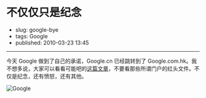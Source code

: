 # 不仅仅只是纪念

- slug: google-bye
- tags: Google
- published: 2010-03-23 13:45

-------------------------

今天 Google 做到了自己的承诺，Google.cn 已经跳转到了 Google.com.hk。我不想多说，大家可以看看可能吧的[这篇文章][1]，不要看那些所谓门户的红头文件。不仅是纪念，还有愤怒，还有其他。

![Google](//dn-serho.qbox.me/blog/2010032301.png)


[1]: http://www.kenengba.com/post/2821.html
